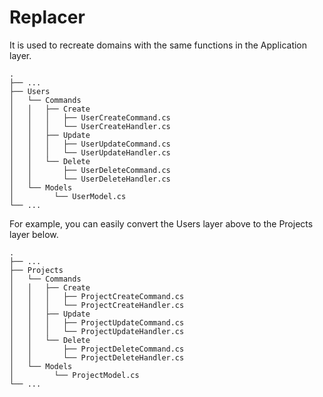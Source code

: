 # Replacer

It is used to recreate domains with the same functions in the Application layer.


    .
    ├── ...
    ├── Users
    │   └── Commands
    │   │   ├── Create
    │   │   │   ├── UserCreateCommand.cs
    │   │   │   └── UserCreateHandler.cs
    │   │   ├── Update
    │   │   │   ├── UserUpdateCommand.cs
    │   │   │   └── UserUpdateHandler.cs
    │   │   └── Delete
    │   │       ├── UserDeleteCommand.cs
    │   │       └── UserDeleteHandler.cs
    │   └── Models
    │         └── UserModel.cs
    └── ...

For example, you can easily convert the Users layer above to the Projects layer below.
    
    .
    ├── ...
    ├── Projects
    │   └── Commands
    │   │   ├── Create
    │   │   │   ├── ProjectCreateCommand.cs
    │   │   │   └── ProjectCreateHandler.cs
    │   │   ├── Update
    │   │   │   ├── ProjectUpdateCommand.cs
    │   │   │   └── ProjectUpdateHandler.cs
    │   │   └── Delete
    │   │       ├── ProjectDeleteCommand.cs
    │   │       └── ProjectDeleteHandler.cs
    │   └── Models
    │         └── ProjectModel.cs
    └── ...
